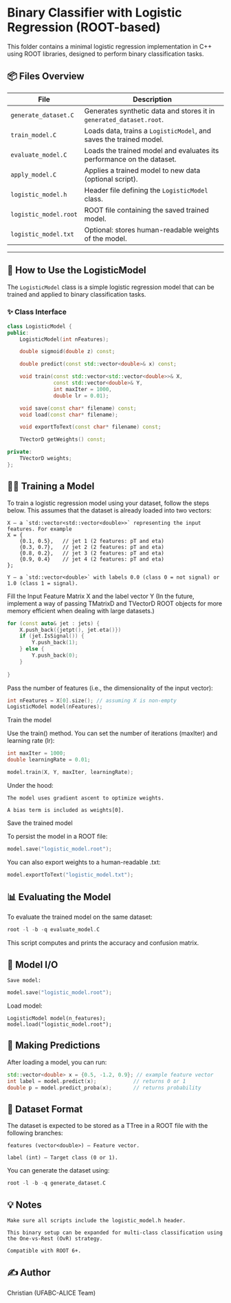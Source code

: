 # Binary Classifier with Logistic Regression (ROOT-based)

This folder contains a minimal logistic regression implementation in C++ using ROOT libraries, designed to perform binary classification tasks.

## 📦 Files Overview

| File                  | Description |
|-----------------------|-------------|
| `generate_dataset.C`  | Generates synthetic data and stores it in `generated_dataset.root`. |
| `train_model.C`       | Loads data, trains a `LogisticModel`, and saves the trained model. |
| `evaluate_model.C`    | Loads the trained model and evaluates its performance on the dataset. |
| `apply_model.C`       | Applies a trained model to new data (optional script). |
| `logistic_model.h`    | Header file defining the `LogisticModel` class. |
| `logistic_model.root` | ROOT file containing the saved trained model. |
| `logistic_model.txt`  | Optional: stores human-readable weights of the model. |

---

## 🚀 How to Use the LogisticModel

The `LogisticModel` class is a simple logistic regression model that can be trained and applied to binary classification tasks.

### ✨ Class Interface

```cpp
class LogisticModel {
public:
    LogisticModel(int nFeatures);

    double sigmoid(double z) const;

    double predict(const std::vector<double>& x) const;

    void train(const std::vector<std::vector<double>>& X,
               const std::vector<double>& Y,
               int maxIter = 1000,
               double lr = 0.01);

    void save(const char* filename) const;
    void load(const char* filename);

    void exportToText(const char* filename) const;

    TVectorD getWeights() const;

private:
    TVectorD weights;
};
```

## 🏋️‍♂️ Training a Model

To train a logistic regression model using your dataset, follow the steps below. This assumes that the dataset is already loaded into two vectors:

    X — a `std::vector<std::vector<double>>` representing the input features. For example
    X = {
        {0.1, 0.5},   // jet 1 (2 features: pT and eta)
        {0.3, 0.7},   // jet 2 (2 features: pT and eta)
        {0.8, 0.2},   // jet 3 (2 features: pT and eta)
        {0.9, 0.4}    // jet 4 (2 features: pT and eta)
    };

    Y — a `std::vector<double>` with labels 0.0 (class 0 = not signal) or 1.0 (class 1 = signal).

Fill the Input Feature Matrix X and the label vector Y 
(In the future, implement a way of passing TMatrixD and TVectorD ROOT objects for more memory efficient when dealing with large datasets.)
```cpp
for (const auto& jet : jets) {
    X.push_back({jetpt(), jet.eta()})
    if (jet.IsSignal()) {
        Y.push_back(1);
    } else {
        Y.push_back(0);
    }
    
}
```
Pass the number of features (i.e., the dimensionality of the input vector):
```cpp
int nFeatures = X[0].size(); // assuming X is non-empty
LogisticModel model(nFeatures);
```

Train the model

Use the train() method. You can set the number of iterations (maxIter) and learning rate (lr):
```cpp
int maxIter = 1000;
double learningRate = 0.01;

model.train(X, Y, maxIter, learningRate);
```

Under the hood:

    The model uses gradient ascent to optimize weights.

    A bias term is included as weights[0].

Save the trained model

To persist the model in a ROOT file:
```cpp
model.save("logistic_model.root");
```
You can also export weights to a human-readable .txt:
```cpp
model.exportToText("logistic_model.txt");
```

## 📊 Evaluating the Model

To evaluate the trained model on the same dataset:
```cpp
root -l -b -q evaluate_model.C
```
This script computes and prints the accuracy and confusion matrix.


## 📂 Model I/O

    Save model:
```cpp
model.save("logistic_model.root");
```
Load model:

    LogisticModel model(n_features);
    model.load("logistic_model.root");

## 🧪 Making Predictions

After loading a model, you can run:
```cpp
std::vector<double> x = {0.5, -1.2, 0.9}; // example feature vector
int label = model.predict(x);            // returns 0 or 1
double p = model.predict_proba(x);       // returns probability
```

## 📝 Dataset Format

The dataset is expected to be stored as a TTree in a ROOT file with the following branches:

    features (vector<double>) — Feature vector.

    label (int) — Target class (0 or 1).

You can generate the dataset using:
```cpp
root -l -b -q generate_dataset.C
```

## 💡 Notes

    Make sure all scripts include the logistic_model.h header.

    This binary setup can be expanded for multi-class classification using the One-vs-Rest (OvR) strategy.

    Compatible with ROOT 6+.

## ✍️ Author

Christian (UFABC-ALICE Team)